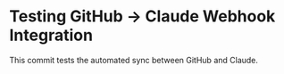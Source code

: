 # Testing GitHub → Claude Webhook Integration

This commit tests the automated sync between GitHub and Claude.
